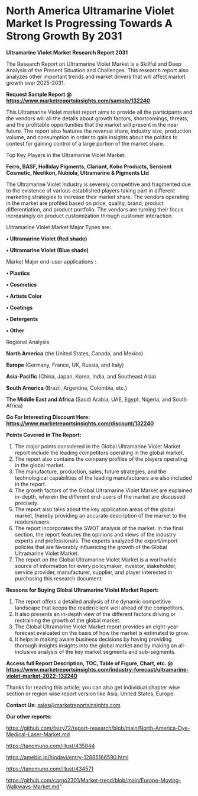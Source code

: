 # North America Ultramarine Violet Market Is Progressing Towards A Strong Growth By 2031

<strong>Ultramarine Violet Market Research Report 2031</strong>

The Research Report on Ultramarine Violet Market is a Skillful and Deep Analysis of the Present Situation and Challenges. This research report also analyzes other important trends and market drivers that will affect market growth over 2025-2031.

<strong>Request Sample Report @ <a href=https://www.marketreportsinsights.com/sample/132240>https://www.marketreportsinsights.com/sample/132240</a></strong>

This Ultramarine Violet market report aims to provide all the participants and the vendors will all the details about growth factors, shortcomings, threats, and the profitable opportunities that the market will present in the near future. The report also features the revenue share, industry size, production volume, and consumption in order to gain insights about the politics to contest for gaining control of a large portion of the market share.

Top Key Players in the Ultramarine Violet Market:

<strong>Ferro, BASF, Holliday Pigments, Clariant, Kobo Products, Sensient Cosmetic, Neelikon, Nubiola, Ultramarine & Pigments Ltd</strong>

The Ultramarine Violet Industry is severely competitive and fragmented due to the existence of various established players taking part in different marketing strategies to increase their market share. The vendors operating in the market are profiled based on price, quality, brand, product differentiation, and product portfolio. The vendors are turning their focus increasingly on product customization through customer interaction.

Ultramarine Violet Market Major Types are:

<strong>• Ultramarine Violet (Red shade)

• Ultramarine Violet (Blue shade)</strong>

Market Major end-user applications :

<strong>• Plastics

• Cosmetics

• Artists Color

• Coatings

• Detergents

• Other</strong>

Regional Analysis

</u><strong><b>North America</b></strong> (the United States, Canada, and Mexico)

<strong><b>Europe </b></strong>(Germany, France, UK, Russia, and Italy)

<strong><b>Asia-Pacific</b></strong> (China, Japan, Korea, India, and Southeast Asia)

<strong><b>South America</b></strong> (Brazil, Argentina, Colombia, etc.)

<strong><b>The Middle East and Africa</b></strong> (Saudi Arabia, UAE, Egypt, Nigeria, and South Africa)

<strong>Go For Interesting Discount Here: <a href=https://www.marketreportsinsights.com/discount/132240>https://www.marketreportsinsights.com/discount/132240</a></strong>

<strong>Points Covered in The Report:</strong>
<ol>
  <li>The major points considered in the Global Ultramarine Violet Market report include the leading competitors operating in the global market.</li>
  <li>The report also contains the company profiles of the players operating in the global market.</li>
  <li>The manufacture, production, sales, future strategies, and the technological capabilities of the leading manufacturers are also included in the report.</li>
  <li>The growth factors of the Global Ultramarine Violet Market are explained in-depth, wherein the different end-users of the market are discussed precisely.</li>
  <li>The report also talks about the key application areas of the global market, thereby providing an accurate description of the market to the readers/users.</li>
  <li>The report incorporates the SWOT analysis of the market. In the final section, the report features the opinions and views of the industry experts and professionals. The experts analyzed the export/import policies that are favorably influencing the growth of the Global Ultramarine Violet Market.</li>
  <li>The report on the Global Ultramarine Violet Market is a worthwhile source of information for every policymaker, investor, stakeholder, service provider, manufacturer, supplier, and player interested in purchasing this research document.</li>
</ol>
<strong>Reasons for Buying Global Ultramarine Violet Market Report:</strong>

<ol>
  <li>The report offers a detailed analysis of the dynamic competitive landscape that keeps the reader/client well ahead of the competitors.</li>
  <li>It also presents an in-depth view of the different factors driving or restraining the growth of the global market.</li>
  <li>The Global Ultramarine Violet Market report provides an eight-year forecast evaluated on the basis of how the market is estimated to grow.</li>
  <li>It helps in making aware business decisions by having providing thorough insights insights into the global market and by making an all-inclusive analysis of the key market segments and sub-segments.</li>
</ol>
<strong>Access full Report Description, TOC, Table of Figure, Chart, etc. @ <a href=https://www.marketreportsinsights.com/industry-forecast/ultramarine-violet-market-2022-132240>https://www.marketreportsinsights.com/industry-forecast/ultramarine-violet-market-2022-132240</a></strong>


Thanks for reading this article; you can also get individual chapter wise section or region wise report version like Asia, United States, Europe.

<strong>Contact Us:</strong>
sales@marketreportsinsights.com

<strong>Our other reports:</strong>

<a href=https://github.com/faizy72/report-research/blob/main/North-America-Dye-Medical-Laser-Market.md>https://github.com/faizy72/report-research/blob/main/North-America-Dye-Medical-Laser-Market.md</a>

<a href=https://tanomuno.com/illust/435844>https://tanomuno.com/illust/435844</a>

<a href=https://ameblo.jp/hindavi/entry-12885166590.html>https://ameblo.jp/hindavi/entry-12885166590.html</a>

<a href=https://tanomuno.com/illust/434571>https://tanomuno.com/illust/434571</a>

<a href=https://github.com/cargo2301/Market-trend/blob/main/Europe-Moving-Walkways-Market.md>https://github.com/cargo2301/Market-trend/blob/main/Europe-Moving-Walkways-Market.md</a>"
